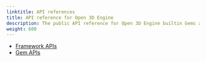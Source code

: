 ```yaml
---
linktitle: API references
title: API reference for Open 3D Engine
description: The public API reference for Open 3D Engine builtin Gems and libraries.
weight: 600
---
```


* [Framework APIs](/docs/api/frameworks)
* [Gem APIs](/docs/api/gems)

